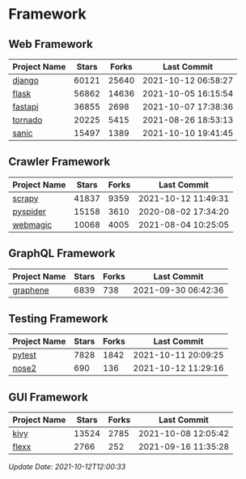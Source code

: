 # Framework

## Web Framework
| Project Name | Stars | Forks | Last Commit |
| ------------ | ----- | ----- | ----------- |
| [django](https://github.com/django/django) | 60121 | 25640 | 2021-10-12 06:58:27 |
| [flask](https://github.com/pallets/flask) | 56862 | 14636 | 2021-10-05 16:15:54 |
| [fastapi](https://github.com/tiangolo/fastapi) | 36855 | 2698 | 2021-10-07 17:38:36 |
| [tornado](https://github.com/tornadoweb/tornado) | 20225 | 5415 | 2021-08-26 18:53:13 |
| [sanic](https://github.com/sanic-org/sanic) | 15497 | 1389 | 2021-10-10 19:41:45 |

## Crawler Framework
| Project Name | Stars | Forks | Last Commit |
| ------------ | ----- | ----- | ----------- |
| [scrapy](https://github.com/scrapy/scrapy) | 41837 | 9359 | 2021-10-12 11:49:31 |
| [pyspider](https://github.com/binux/pyspider) | 15158 | 3610 | 2020-08-02 17:34:20 |
| [webmagic](https://github.com/code4craft/webmagic) | 10068 | 4005 | 2021-08-04 10:25:05 |

## GraphQL Framework
| Project Name | Stars | Forks | Last Commit |
| ------------ | ----- | ----- | ----------- |
| [graphene](https://github.com/graphql-python/graphene) | 6839 | 738 | 2021-09-30 06:42:36 |

## Testing Framework
| Project Name | Stars | Forks | Last Commit |
| ------------ | ----- | ----- | ----------- |
| [pytest](https://github.com/pytest-dev/pytest) | 7828 | 1842 | 2021-10-11 20:09:25 |
| [nose2](https://github.com/nose-devs/nose2) | 690 | 136 | 2021-10-12 11:29:16 |

## GUI Framework
| Project Name | Stars | Forks | Last Commit |
| ------------ | ----- | ----- | ----------- |
| [kivy](https://github.com/kivy/kivy) | 13524 | 2785 | 2021-10-08 12:05:42 |
| [flexx](https://github.com/flexxui/flexx) | 2766 | 252 | 2021-09-16 11:35:28 |

*Update Date: 2021-10-12T12:00:33*